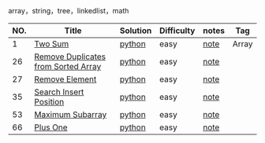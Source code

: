 array，string，tree，linkedlist，math


|NO. |Title |Solution |Difficulty|notes|Tag|
|---|---|---|---|---|---|
|1| [Two Sum](https://leetcode.com/problems/two-sum/description/)|[python](https://github.com/ZimingY/personal-learning/blob/master/leetcode/problem/1%20two%20sum/solution.py) |easy |[note](https://github.com/ZimingY/personal-learning/blob/master/leetcode/problem/1%20two%20sum/notes.md)|Array|
|26|[Remove Duplicates from Sorted Array](https://leetcode.com/problems/remove-duplicates-from-sorted-array/description/)|[python](https://github.com/ZimingY/personal-learning/blob/master/leetcode/problem/26%20Remove%20Duplicates%20from%20Sorted%20Array/solution.py)|easy|[note](https://github.com/ZimingY/personal-learning/blob/master/leetcode/problem/26%20Remove%20Duplicates%20from%20Sorted%20Array/notes.md)|
|27|[Remove Element](https://leetcode.com/problems/remove-element/description/)|[python](https://github.com/ZimingY/personal-learning/blob/master/leetcode/problem/27%20Remove%20Element/solution.py)|easy|[note](https://github.com/ZimingY/personal-learning/blob/master/leetcode/problem/27%20Remove%20Element/note.md)||
|35|[Search Insert Position](https://leetcode.com/problems/search-insert-position/)|[python](https://github.com/ZimingY/personal-learning/blob/master/leetcode/problem/35%20Search%20Insert%20Position/solution.py)|easy|[note](https://github.com/ZimingY/personal-learning/blob/master/leetcode/problem/35%20Search%20Insert%20Position/notes.md)||
|53|[Maximum Subarray](https://leetcode.com/problems/maximum-subarray/description/)|[python](https://github.com/ZimingY/personal-learning/blob/master/leetcode/problem/53%20Maximum%20Subarray/solution.py)|easy|[note](https://github.com/ZimingY/personal-learning/blob/master/leetcode/problem/53%20Maximum%20Subarray/note.md)||
|66|[Plus One](https://leetcode.com/problems/plus-one)|[python]()|easy|[note](https://github.com/ZimingY/personal-learning/blob/master/leetcode/problem/66/note)|
